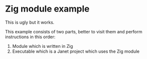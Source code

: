 # Zig module example

This is ugly but it works.

This example consists of two parts, better to visit them and perform
instructions in this order:
1. Module which is written in Zig
2. Executable which is a Janet project which uses the Zig module
